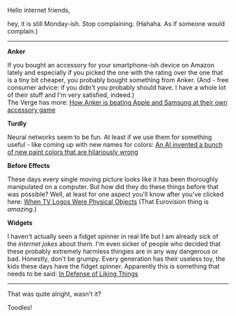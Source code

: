 Hello internet friends,

hey, it is still Monday-ish. Stop complaining. (Hahaha. As if someone would complain.)

---

**Anker**

If you bought an accessory for your smartphone-ish device on Amazon lately and especially if you picked the one with the rating over the one that is a tiny bit cheaper, you probably bought something from Anker. (And - free consumer advice: if you didn't you probably should have. I have a whole lot of their stuff and I'm very satisfied, indeed.)  
The Verge has more: [How Anker is beating Apple and Samsung at their own accessory game](https://www.theverge.com/2017/5/22/15673712/anker-battery-charger-amazon-empire-steven-yang-interview)

**Turdly**

Neural networks seem to be fun. At least if we use them for something useful - like coming up with new names for colors: [An AI invented a bunch of new paint colors that are hilariously wrong](https://arstechnica.com/information-technology/2017/05/an-ai-invented-a-bunch-of-new-paint-colors-that-are-hilariously-wrong/)

**Before Effects**

These days every single moving picture looks like it has been thoroughly manipulated on a computer. But how did they do these things before that was possible? Well, at least for one aspect you'll know after you've clicked here: [When TV Logos Were Physical Objects](http://www.thisiscolossal.com/2017/05/when-tv-logos-were-physical-objects/) (That Eurovision thing is *amazing*.)

**Widgets**

I haven't actually seen a fidget spinner in real life but I am already sick of the *internet jokes* about them. I'm even sicker of people who decided that these probably extremely harmless thingies are in any way dangerous or bad. Honestly, don't be grumpy. Every generation has their useless toy, the kids these days have the fidget spinner. Apparently this is something that needs to be said: [In Defense of Liking Things](https://www.currentaffairs.org/2017/05/in-defense-of-liking-things)

---

That was quite alright, wasn't it?

Toodles!